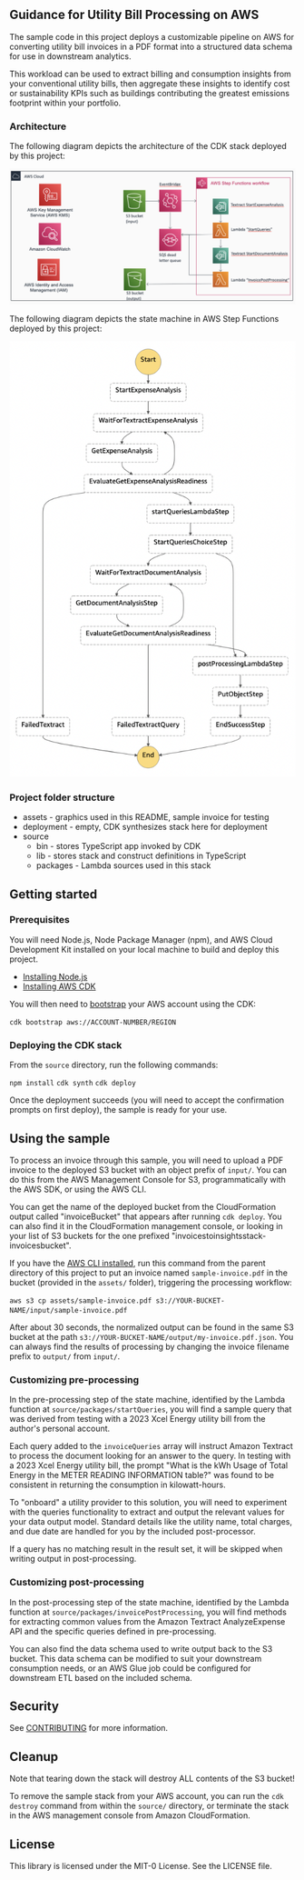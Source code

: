 ## Guidance for Utility Bill Processing on AWS

The sample code in this project deploys a customizable pipeline on AWS for converting utility bill invoices in a PDF format into a structured data schema for use in downstream analytics.

This workload can be used to extract billing and consumption insights from your conventional utility bills, then aggregate these insights to identify cost or sustainability KPIs such as buildings contributing the greatest emissions footprint within your portfolio.

### Architecture

The following diagram depicts the architecture of the CDK stack deployed by this project:

![CDK architecture](/assets/CDK-architecture.png)

The following diagram depicts the state machine in AWS Step Functions deployed by this project:

![SFN architecture](/assets/SFN-architecture.png)

### Project folder structure

- assets - graphics used in this README, sample invoice for testing
- deployment - empty, CDK synthesizes stack here for deployment
- source
  - bin - stores TypeScript app invoked by CDK
  - lib - stores stack and construct definitions in TypeScript
  - packages - Lambda sources used in this stack

## Getting started

### Prerequisites

You will need Node.js, Node Package Manager (npm), and AWS Cloud Development Kit installed on your local machine to build and deploy this project.

- [Installing Node.js](https://nodejs.org/en/download/)
- [Installing AWS CDK](https://docs.aws.amazon.com/cdk/v2/guide/getting_started.html)

You will then need to [bootstrap](https://docs.aws.amazon.com/cdk/v2/guide/getting_started.html#getting_started_bootstrap) your AWS account using the CDK:

`cdk bootstrap aws://ACCOUNT-NUMBER/REGION`

### Deploying the CDK stack

From the `source` directory, run the following commands:

`npm install`
`cdk synth`
`cdk deploy`

Once the deployment succeeds (you will need to accept the confirmation prompts on first deploy), the sample is ready for your use.

## Using the sample

To process an invoice through this sample, you will need to upload a PDF invoice to the deployed S3 bucket with an object prefix of `input/`. You can do this from the AWS Management Console for S3, programmatically with the AWS SDK, or using the AWS CLI.

You can get the name of the deployed bucket from the CloudFormation output called "invoiceBucket" that appears after running `cdk deploy`. You can also find it in the CloudFormation management console, or looking in your list of S3 buckets for the one prefixed "invoicestoinsightsstack-invoicesbucket".

If you have the [AWS CLI installed](https://docs.aws.amazon.com/cli/latest/userguide/getting-started-install.html), run this command from the parent directory of this project to put an invoice named `sample-invoice.pdf` in the bucket (provided in the `assets/` folder), triggering the processing workflow:

`aws s3 cp assets/sample-invoice.pdf s3://YOUR-BUCKET-NAME/input/sample-invoice.pdf`

After about 30 seconds, the normalized output can be found in the same S3 bucket at the path `s3://YOUR-BUCKET-NAME/output/my-invoice.pdf.json`. You can always find the results of processing by changing the invoice filename prefix to `output/` from `input/`.

### Customizing pre-processing

In the pre-processing step of the state machine, identified by the Lambda function at `source/packages/startQueries`, you will find a sample query that was derived from testing with a 2023 Xcel Energy utility bill from the author's personal account.

Each query added to the `invoiceQueries` array will instruct Amazon Textract to process the document looking for an answer to the query. In testing with a 2023 Xcel Energy utility bill, the prompt "What is the kWh Usage of Total Energy in the METER READING INFORMATION table?" was found to be consistent in returning the consumption in kilowatt-hours.

To "onboard" a utility provider to this solution, you will need to experiment with the queries functionality to extract and output the relevant values for your data output model. Standard details like the utility name, total charges, and due date are handled for you by the included post-processor.

If a query has no matching result in the result set, it will be skipped when writing output in post-processing.

### Customizing post-processing

In the post-processing step of the state machine, identified by the Lambda function at `source/packages/invoicePostProcessing`, you will find methods for extracting common values from the Amazon Textract AnalyzeExpense API and the specific queries defined in pre-processing.

You can also find the data schema used to write output back to the S3 bucket. This data schema can be modified to suit your downstream consumption needs, or an AWS Glue job could be configured for downstream ETL based on the included schema.

## Security

See [CONTRIBUTING](CONTRIBUTING.md#security-issue-notifications) for more information.

## Cleanup

Note that tearing down the stack will destroy ALL contents of the S3 bucket!

To remove the sample stack from your AWS account, you can run the `cdk destroy` command from within the `source/` directory, or terminate the stack in the AWS management console from Amazon CloudFormation.

## License

This library is licensed under the MIT-0 License. See the LICENSE file.
